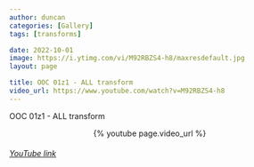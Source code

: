 ```yaml
---
author: duncan
categories: [Gallery]
tags: [transforms]

date: 2022-10-01
image: https://i.ytimg.com/vi/M92RBZS4-h8/maxresdefault.jpg
layout: page

title: OOC 01z1 - ALL transform
video_url: https://www.youtube.com/watch?v=M92RBZS4-h8
---
```


OOC 01z1 - ALL transform

<center>{% youtube page.video_url %}</center>

<h6><a target = "_blank" href="https://www.youtube.com/embed/{{page.video_id}}">YouTube link</a></h6>